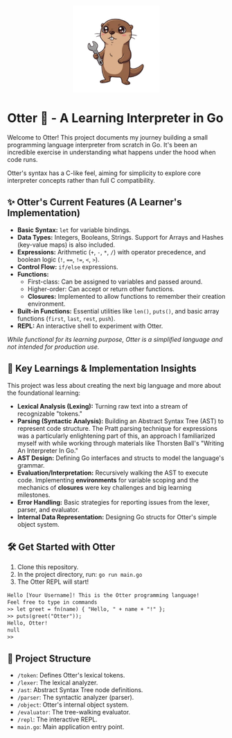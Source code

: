 <p align="center">
  <img src="images/otter.png" alt="Otter Language Logo" title="The Otter Programming Language" width="200"/>
</p>

# Otter 🦦 - A Learning Interpreter in Go

Welcome to Otter! This project documents my journey building a small programming language interpreter from scratch in Go. It's been an incredible exercise in understanding what happens under the hood when code runs.

Otter's syntax has a C-like feel, aiming for simplicity to explore core interpreter concepts rather than full C compatibility.

## ✨ Otter's Current Features (A Learner's Implementation)

*   **Basic Syntax:** `let` for variable bindings.
*   **Data Types:** Integers, Booleans, Strings. Support for Arrays and Hashes (key-value maps) is also included.
*   **Expressions:** Arithmetic (`+`, `-`, `*`, `/`) with operator precedence, and boolean logic (`!`, ` == `, `!=`, `<`, `>`).
*   **Control Flow:** `if/else` expressions.
*   **Functions:**
    *   First-class: Can be assigned to variables and passed around.
    *   Higher-order: Can accept or return other functions.
    *   **Closures:** Implemented to allow functions to remember their creation environment.
*   **Built-in Functions:** Essential utilities like `len()`, `puts()`, and basic array functions (`first`, `last`, `rest`, `push`).
*   **REPL:** An interactive shell to experiment with Otter.

*While functional for its learning purpose, Otter is a simplified language and not intended for production use.*

## 🚀 Key Learnings & Implementation Insights

This project was less about creating the next big language and more about the foundational learning:

*   **Lexical Analysis (Lexing):** Turning raw text into a stream of recognizable "tokens."
*   **Parsing (Syntactic Analysis):** Building an Abstract Syntax Tree (AST) to represent code structure. The Pratt parsing technique for expressions was a particularly enlightening part of this, an approach I familiarized myself with while working through materials like Thorsten Ball's "Writing An Interpreter In Go."
*   **AST Design:** Defining Go interfaces and structs to model the language's grammar.
*   **Evaluation/Interpretation:** Recursively walking the AST to execute code. Implementing **environments** for variable scoping and the mechanics of **closures** were key challenges and big learning milestones.
*   **Error Handling:** Basic strategies for reporting issues from the lexer, parser, and evaluator.
*   **Internal Data Representation:** Designing Go structs for Otter's simple object system.

## 🛠️ Get Started with Otter

1.  Clone this repository.
2.  In the project directory, run: `go run main.go`
3.  The Otter REPL will start!

```
Hello [Your Username]! This is the Otter programming language!
Feel free to type in commands
>> let greet = fn(name) { "Hello, " + name + "!" };
>> puts(greet("Otter"));
Hello, Otter!
null
>>
```

## 📂 Project Structure

*   `/token`: Defines Otter's lexical tokens.
*   `/lexer`: The lexical analyzer.
*   `/ast`: Abstract Syntax Tree node definitions.
*   `/parser`: The syntactic analyzer (parser).
*   `/object`: Otter's internal object system.
*   `/evaluator`: The tree-walking evaluator.
*   `/repl`: The interactive REPL.
*   `main.go`: Main application entry point.

